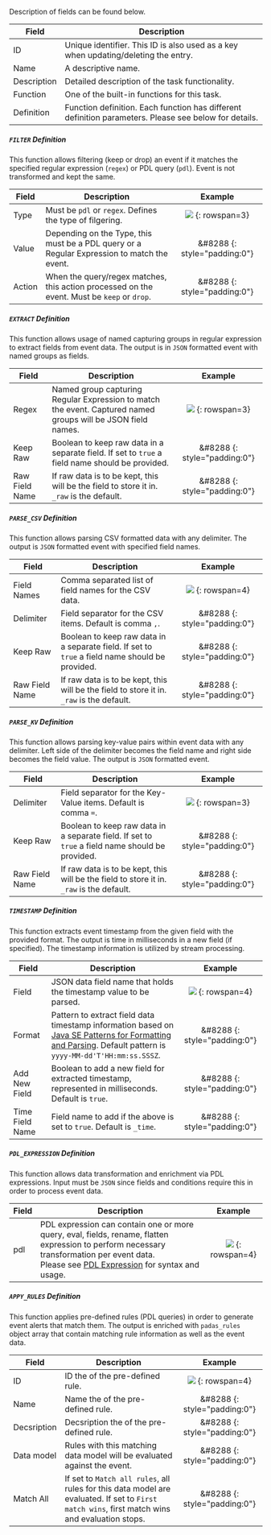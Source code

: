 
Description of fields can be found below.

| Field       | Description                                           |
| -------     | ----------------------------------------------------- |
| ID          | Unique identifier.  This ID is also used as a key when updating/deleting the entry. |
| Name        | A descriptive name.                                   |
| Description | Detailed description of the task functionality.       |
| Function    | One of the built-in functions for this task.        |
| Definition  | Function definition.  Each function has different definition parameters.  Please see below for details. |

##### `FILTER` Definition
This function allows filtering (keep or drop) an event if it matches the specified regular expression (`regex`) or PDL query (`pdl`).  Event is not transformed and kept the same.

| Field       | Description                                           | Example |
| -------     | ----------------------------------------------------- | :---: |
| Type        | Must be `pdl` or `regex`.  Defines the type of filgering. | <img src="../assets/img/padas_ui_task_filter_example.png" class="img-fluid py-5 w-75"> {: rowspan=3} |
| Value       | Depending on the Type, this must be a PDL query or a Regular Expression to match the event.| &#8288 {: style="padding:0"} |
| Action      | When the query/regex matches, this action processed on the event.  Must be `keep` or `drop`.| &#8288 {: style="padding:0"} |


##### `EXTRACT` Definition
This function allows usage of named capturing groups in regular expression to extract fields from event data.  The output is in `JSON` formatted event with named groups as fields.

| Field       | Description                                           | Example |
| -------     | ----------------------------------------------------- | :---: |
| Regex       | Named group capturing Regular Expression to match the event.  Captured named groups will be JSON field names. | <img src="../assets/img/padas_ui_task_extract_example.png" class="img-fluid py-5 w-75"> {: rowspan=3} |
| Keep Raw    | Boolean to keep raw data in a separate field.  If set to `true` a field name should be provided.| &#8288 {: style="padding:0"} |
| Raw Field Name | If raw data is to be kept, this will be the field to store it in. `_raw` is the default.| &#8288 {: style="padding:0"} |


##### `PARSE_CSV` Definition
This function allows parsing CSV formatted data with any delimiter.  The output is `JSON` formatted event with specified field names.

| Field       | Description                                           | Example |
| -------     | ----------------------------------------------------- | :---: |
| Field Names | Comma separated list of field names for the CSV data. | <img src="../assets/img/padas_ui_task_parsecsv_example.png" class="img-fluid py-5 w-75"> {: rowspan=4} |
| Delimiter   | Field separator for the CSV items.  Default is comma `,`. | &#8288 {: style="padding:0"} |
| Keep Raw    | Boolean to keep raw data in a separate field.  If set to `true` a field name should be provided.| &#8288 {: style="padding:0"} |
| Raw Field Name | If raw data is to be kept, this will be the field to store it in. `_raw` is the default.| &#8288 {: style="padding:0"} |


##### `PARSE_KV` Definition
This function allows parsing key-value pairs within event data with any delimiter.  Left side of the delimiter becomes the field name and right side becomes the field value.  The output is `JSON` formatted event.

| Field       | Description                                           | Example |
| -------     | ----------------------------------------------------- | :---: |
| Delimiter   | Field separator for the Key-Value items.  Default is comma `=`. | <img src="../assets/img/padas_ui_task_parsekv_example.png" class="img-fluid py-5 w-75"> {: rowspan=3}  |
| Keep Raw    | Boolean to keep raw data in a separate field.  If set to `true` a field name should be provided.| &#8288 {: style="padding:0"} |
| Raw Field Name | If raw data is to be kept, this will be the field to store it in. `_raw` is the default.| &#8288 {: style="padding:0"} |


##### `TIMESTAMP` Definition
This function extracts event timestamp from the given field with the provided format. The output is time in milliseconds in a new field (if specified).  The timestamp information is utilized by stream processing.

| Field       | Description                                           | Example |
| -------     | ----------------------------------------------------- | :---: |
| Field       | JSON data field name that holds the timestamp value to be parsed. | <img src="../assets/img/padas_ui_task_timestamp_example.png" class="img-fluid py-5 w-75"> {: rowspan=4}  |
| Format      | Pattern to extract field data timestamp information based on [Java SE Patterns for Formatting and Parsing](https://docs.oracle.com/javase/8/docs/api/java/time/format/DateTimeFormatter.html). Default pattern is `yyyy-MM-dd'T'HH:mm:ss.SSSZ`.| &#8288 {: style="padding:0"} |
| Add New Field | Boolean to add a new field for extracted timestamp, represented in milliseconds.  Default is `true`.| &#8288 {: style="padding:0"} |
| Time Field Name | Field name to add if the above is set to `true`. Default is `_time`.| &#8288 {: style="padding:0"} |


##### `PDL_EXPRESSION` Definition
This function allows data transformation and enrichment via PDL expressions.  Input must be `JSON` since fields and conditions require this in order to process event data.

| Field       | Description                                           | Example |
| -------     | ----------------------------------------------------- | :---: |
| pdl   | PDL expression can contain one or more query, eval, fields, rename, flatten expression to perform necessary transformation per event data.<br/>Please see [PDL Expression](../pdl-expression) for syntax and usage. | <img src="../assets/img/padas_ui_task_pdl_expressoin_example.png" class="img-fluid py-5 w-75"> {: rowspan=4}  |

##### `APPY_RULES` Definition
This function applies pre-defined rules (PDL queries) in order to generate event alerts that match them.  The output is enriched with `padas_rules` object array that contain matching rule information as well as the event data.

| Field       | Description                                           | Example |
| -------     | ----------------------------------------------------- | :---: |
| ID   | ID the of the pre-defined rule. | <img src="../assets/img/padas_ui_task_apply_rules_example.png" class="img-fluid py-5 w-75"> {: rowspan=4}  |
| Name  | Name the of the pre-defined rule. | &#8288 {: style="padding:0"} |
| Decsription  | Decsription the of the pre-defined rule. | &#8288 {: style="padding:0"} |
| Data model  | Rules with this matching data model will be evaluated against the event. | &#8288 {: style="padding:0"} |
| Match All   | If set to `Match all rules`, all rules for this data model are evaluated.  If set to `First match wins`, first match wins and evaluation stops. | &#8288 {: style="padding:0"} | 
